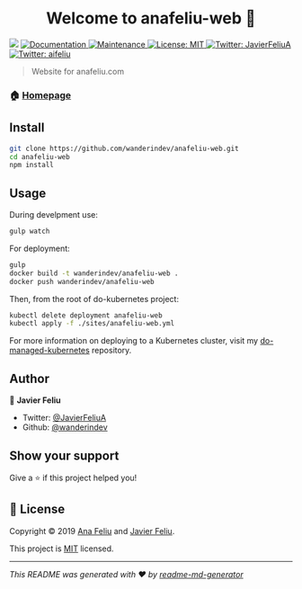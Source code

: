 <h1 align="center">Welcome to anafeliu-web 👋</h1>
<p>
  <img src="https://img.shields.io/badge/version-0.0.1-blue.svg?cacheSeconds=2592000" />
  <a href="https://github.com/wanderindev/anafeliu-web/blob/master/README.md">
    <img alt="Documentation" src="https://img.shields.io/badge/documentation-yes-brightgreen.svg" target="_blank" />
  </a>
  <a href="https://github.com/wanderindev/anafeliu-web/graphs/commit-activity">
    <img alt="Maintenance" src="https://img.shields.io/badge/Maintained%3F-yes-brightgreen.svg" target="_blank" />
  </a>
  <a href="https://github.com/wanderindev/anafeliu-web/blob/master/LICENSE.md">
    <img alt="License: MIT" src="https://img.shields.io/badge/License-MIT-yellow.svg" target="_blank" />
  </a>
  <a href="https://twitter.com/JavierFeliuA">
    <img alt="Twitter: JavierFeliuA" src="https://img.shields.io/twitter/follow/JavierFeliuA.svg?style=social" target="_blank" />
  </a>
  <a href="https://twitter.com/aifeliu">
      <img alt="Twitter: aifeliu" src="https://img.shields.io/twitter/follow/aifeliu.svg?style=social" target="_blank" />
  </a>
</p>

> Website for anafeliu.com

### 🏠 [Homepage](https://anafeliu.com)

## Install

```sh
git clone https://github.com/wanderindev/anafeliu-web.git
cd anafeliu-web
npm install
```

## Usage
During develpment use:
```sh
gulp watch
```

For deployment:
```sh
gulp
docker build -t wanderindev/anafeliu-web .
docker push wanderindev/anafeliu-web
```
Then, from the root of do-kubernetes project:
```sh
kubectl delete deployment anafeliu-web
kubectl apply -f ./sites/anafeliu-web.yml
```
For more information on deploying to a Kubernetes cluster, visit 
my [do-managed-kubernetes](https://github.com/wanderindev/do-managed-kubernetes) repository.

## Author

👤 **Javier Feliu**

* Twitter: [@JavierFeliuA](https://twitter.com/JavierFeliuA)
* Github: [@wanderindev](https://github.com/wanderindev)

## Show your support

Give a ⭐️ if this project helped you!

## 📝 License

Copyright © 2019 [Ana Feliu](https://anafeliu.com) and [Javier Feliu](https://github.com/wanderindev).<br />

This project is [MIT](https://github.com/wanderindev/anafeliu-web/blob/master/LICENSE.md) licensed.

***
_This README was generated with ❤️ by [readme-md-generator](https://github.com/kefranabg/readme-md-generator)_
